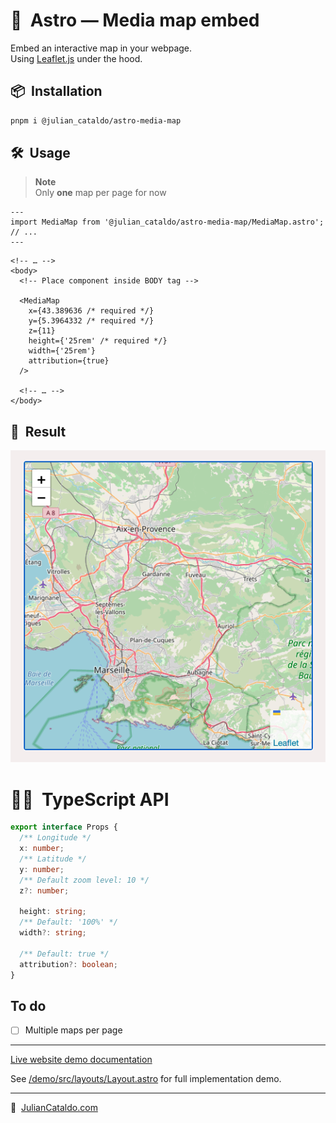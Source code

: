 # 🚀  Astro — Media map embed

Embed an interactive map in your webpage.  
Using [Leaflet.js](https://leafletjs.com) under the hood.

## 📦  Installation

```sh
pnpm i @julian_cataldo/astro-media-map
```

## 🛠  Usage

> **Note**  
> Only **one** map per page for now

```astro
---
import MediaMap from '@julian_cataldo/astro-media-map/MediaMap.astro';
// ...
---
```

```astro
<!-- … -->
<body>
  <!-- Place component inside BODY tag -->

  <MediaMap
    x={43.389636 /* required */}
    y={5.3964332 /* required */}
    z={11}
    height={'25rem' /* required */}
    width={'25rem'}
    attribution={true}
  />

  <!-- … -->
</body>
```

## 🎉  Result

![](../../../docs/component-media-map.png)

# 👨‍🏭  TypeScript API

```ts
export interface Props {
  /** Longitude */
  x: number;
  /** Latitude */
  y: number;
  /** Default zoom level: 10 */
  z?: number;

  height: string;
  /** Default: '100%' */
  width?: string;

  /** Default: true */
  attribution?: boolean;
}
```

## To do

- [ ] Multiple maps per page

---

[Live website demo documentation](../../../../demo)

See [/demo/src/layouts/Layout.astro](../../../demo/src/layouts/Layout.astro)
for full implementation demo.

---

🔗  [JulianCataldo.com](https://www.juliancataldo.com/)
